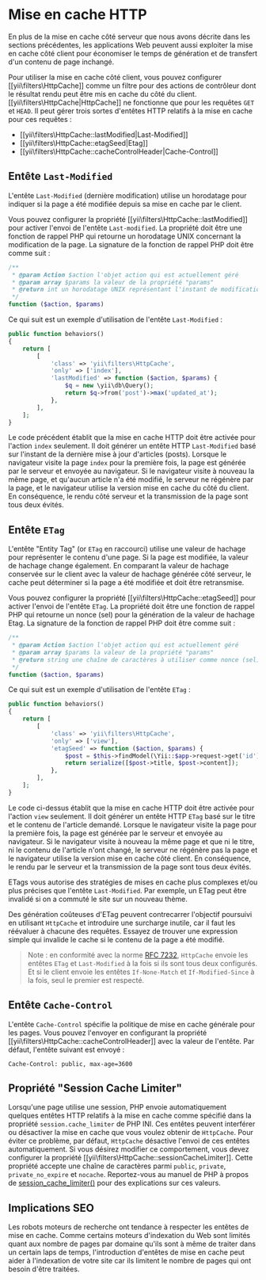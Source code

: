 Mise en cache HTTP
============

En plus de la mise en cache côté serveur que nous avons décrite dans les sections précédentes, les applications Web peuvent aussi exploiter la mise en cache côté client pour économiser le temps de génération et de transfert d'un contenu de page inchangé.

Pour utiliser la mise en cache côté client, vous pouvez configurer [[yii\filters\HttpCache]] comme un filtre pour des actions de contrôleur dont le résultat rendu peut être mis en cache du côté du client. [[yii\filters\HttpCache|HttpCache]]
ne fonctionne que pour les requêtes `GET` et `HEAD`. Il peut gérer trois sortes d'entêtes HTTP relatifs à la mise en cache pour ces requêtes :

* [[yii\filters\HttpCache::lastModified|Last-Modified]]
* [[yii\filters\HttpCache::etagSeed|Etag]]
* [[yii\filters\HttpCache::cacheControlHeader|Cache-Control]]


## Entête `Last-Modified` <span id="last-modified"></span>

L'entête `Last-Modified` (dernière modification) utilise un horodatage pour indiquer si la page a été modifiée depuis sa mise en cache par le client.

Vous pouvez configurer la propriété [[yii\filters\HttpCache::lastModified]] pour activer l'envoi de l'entête `Last-modified`. La propriété doit être une fonction de rappel PHP qui retourne un horodatage UNIX concernant la modification de la page. La signature de la fonction de rappel PHP doit être comme suit :

```php
/**
 * @param Action $action l'objet action qui est actuellement géré
 * @param array $params la valeur de la propriété "params"
 * @return int un horodatage UNIX représentant l'instant de modification de la page
 */
function ($action, $params)
```

Ce qui suit est un exemple d'utilisation de l'entête `Last-Modified` :

```php
public function behaviors()
{
    return [
        [
            'class' => 'yii\filters\HttpCache',
            'only' => ['index'],
            'lastModified' => function ($action, $params) {
                $q = new \yii\db\Query();
                return $q->from('post')->max('updated_at');
            },
        ],
    ];
}
```

Le code précédent établit que la mise en cache HTTP doit être activée pour l'action `index` seulement. Il doit générer un entête HTTP `Last-Modified` basé sur l'instant de la dernière mise à jour d'articles (posts). Lorsque le navigateur visite la page `index` pour la première fois, la page est générée par le serveur et envoyée au navigateur. Si le navigateur visite à nouveau la même page, et qu'aucun article n'a été modifié, le serveur ne régénère par la page, et le navigateur utilise la version mise en cache du côté du client. En conséquence, le rendu côté serveur et la transmission de la page sont tous deux évités. 


## Entête `ETag` <span id="etag"></span>

L'entête "Entity Tag" (or `ETag` en raccourci) utilise une valeur de hachage pour représenter le contenu d'une page. Si la page est modifiée, la valeur de hachage change également. En comparant la valeur de hachage conservée sur le client avec la valeur de hachage générée côté serveur, le cache peut déterminer si la page a été modifiée et doit être retransmise.

Vous pouvez configurer la propriété [[yii\filters\HttpCache::etagSeed]] pour activer l'envoi de l'entête `ETag`. La propriété doit être une fonction de rappel PHP qui retourne un nonce (sel) pour la génération de la valeur de hachage Etag. La signature de la fonction de rappel PHP doit être comme suit :

```php
/**
 * @param Action $action l'objet action qui est actuellement géré
 * @param array $params la valeur de la propriété "params"
 * @return string une chaîne de caractères à utiliser comme nonce (sel) pour la génération d'une valeur de hachage ETag 
 */
function ($action, $params)
```

Ce qui suit est un exemple d'utilisation de l'entête `ETag` :

```php
public function behaviors()
{
    return [
        [
            'class' => 'yii\filters\HttpCache',
            'only' => ['view'],
            'etagSeed' => function ($action, $params) {
                $post = $this->findModel(\Yii::$app->request->get('id'));
                return serialize([$post->title, $post->content]);
            },
        ],
    ];
}
```

Le code ci-dessus établit que la mise en cache HTTP doit être activée pour l'action `view` seulement. Il doit générer un entête HTTP `ETag` basé sur le titre et le contenu de l'article demandé. Lorsque le navigateur visite la page pour la première fois, la page est générée par le serveur et envoyée au navigateur. Si le navigateur visite à nouveau la même page et que ni le titre, ni le contenu de l'article n'ont changé, le serveur ne régénère pas la page et le navigateur utilise la version mise en cache côté client. En conséquence, le rendu par le serveur et la transmission de la page sont tous deux évités. 

ETags vous autorise des stratégies de mises en cache plus complexes et/ou plus précises que l'entête `Last-Modified`. Par exemple, un ETag peut être invalidé si on a commuté le site sur un nouveau thème. 

Des génération coûteuses d'ETag peuvent contrecarrer l'objectif poursuivi en utilisant `HttpCache` et introduire une surcharge inutile, car il faut les réévaluer à chacune des requêtes. Essayez de trouver une expression simple qui invalide le cache si le contenu de la page a été modifié. 

> Note : en conformité avec la norme [RFC 7232](http://tools.ietf.org/html/rfc7232#section-2.4),
  `HttpCache` envoie les entêtes `ETag` et `Last-Modified` à la fois si ils sont tous deux configurés. Et si le client envoie les entêtes `If-None-Match` et `If-Modified-Since` à la fois, seul le premier est respecté. 


## Entête `Cache-Control` <span id="cache-control"></span>

L'entête `Cache-Control` spécifie la politique de mise en cache générale pour les pages. Vous pouvez l'envoyer en configurant la propriété [[yii\filters\HttpCache::cacheControlHeader]] avec la valeur de l'entête. Par défaut, l'entête suivant est envoyé :

```
Cache-Control: public, max-age=3600
```

## Propriété "Session Cache Limiter" <span id="session-cache-limiter"></span>

Lorsqu'une page utilise une session, PHP envoie automatiquement quelques entêtes HTTP relatifs à la mise en cache comme spécifié dans la propriété `session.cache_limiter` de PHP INI. Ces entêtes peuvent interférer ou désactiver la mise en cache que vous voulez obtenir de `HttpCache`. Pour éviter ce problème, par défaut, `HttpCache` désactive l'envoi de ces entêtes automatiquement. Si vous désirez modifier ce comportement, vous devez configurer la propriété [[yii\filters\HttpCache::sessionCacheLimiter]]. Cette propriété accepte une chaîne de caractères parmi `public`, `private`, `private_no_expire` et `nocache`. Reportez-vous au manuel de PHP à propos de [session_cache_limiter()](http://www.php.net/manual/en/function.session-cache-limiter.php) pour des explications sur ces valeurs.


## Implications SEO <span id="seo-implications"></span>

Les robots moteurs de recherche ont tendance à respecter les entêtes de mise en cache. Comme certains moteurs d'indexation du Web sont limités quant aux nombre de pages par domaine qu'ils sont à même de traiter dans un certain laps de temps, l'introduction d'entêtes de mise en cache peut aider à l'indexation de votre site car ils limitent le nombre de pages qui ont besoin d'être traitées.
